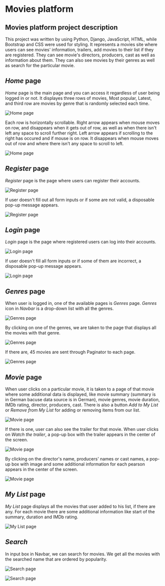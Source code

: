 # Movies platform

## Movies platform project description

This project was written by using Python, Django, JavaScript, HTML, while Bootstrap and CSS were used for styling.
It represents a movies site where users can see movies' information, trailers, add movies to their list if they are registered. 
They can see movie's directors, producers, cast as well as information about them. They can also see movies by their genres as well as search for the particular movie.

## *Home* page
*Home* page is the main page and you can access it regardless of user being logged in or not.
It displayes three rows of movies, Most popular, Latest, and third row are movies by genre that is randomly selected each time.

![Home page](images/home_screen_1.png)

Each row is horizontally scrollable. Right arrow appears when mouse moves on row, and disappears when it gets out of row, as well as when there isn't left any space to scroll further right.
Left arrow appears if scrolling to the right has occured and if mouse is on row. It disappears when mouse moves out of row and where there isn't any space to scroll to left.

![Home page](images/home_screen_2.png)


## *Register* page
*Register* page is the page where users can register their accounts.

![Register page](images/register_screen_1.png)

If user doesn't fill out all form inputs or if some are not valid, a disposable pop-up message appears.

![Register page](images/register_screen_2.png)


## *Login* page
*Login* page is the page where registered users can log into their accounts.

![Login page](images/login_screen_1.png)

If user doesn't fill all form inputs or if some of them are incorrect, a disposable pop-up message appears.

![Login page](images/login_screen_2.png)


## *Genres* page
When user is logged in, one of the available pages is *Genres* page. *Genres* icon in *Navbar* is a drop-down list with all the genres.

![Genres page](images/genres_screen_1.png)

By clicking on one of the genres, we are taken to the page that displays all the movies with that genre.

![Genres page](images/genres_screen_2.png)

If there are, 45 movies are sent through Paginator to each page.

![Genres page](images/genres_screen_3.png)

## *Movie* page

When user clicks on a particular movie, it is taken to a page of that movie where some additional data is displayed, like movie summary (summary is in German bacuse data source is in German), movie genres, movie duration, IMDb rating, director, producers, cast. 
There is also a button *Add to My List* or *Remove from My List* for adding or removing items from our list. 

![Movie page](images/movie_screen_1.png)

If there is one, user can also see the trailer for that movie. When user clicks on *Watch the trailer*, a pop-up box with the trailer appears in the center of the screen.

![Movie page](images/movie_screen_2.png)

By clicking on the director's name, producers' names or cast names, a pop-up box with image and some additional information for each pearson appears in the center of the screen.

![Movie page](images/movie_screen_3.png)

## *My List* page
*My List* page displays all the movies that user added to his list, if there are any. For each movie there are some additional information like start of the summary, duration and IMDb rating.

![My List page](images/my_list_screen_1.png)

## *Search*
In input box in Navbar, we can search for movies. We get all the movies with the searched name that are ordered by popularity.

![Search page](images/search_screen_1.png)

![Search page](images/search_screen_2.png)
